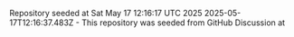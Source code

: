 Repository seeded at Sat May 17 12:16:17 UTC 2025
2025-05-17T12:16:37.483Z - This repository was seeded from GitHub Discussion  at 
